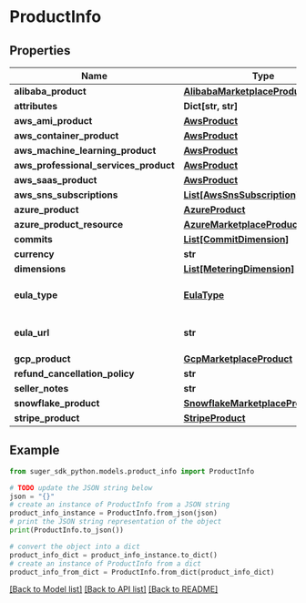# ProductInfo


## Properties

Name | Type | Description | Notes
------------ | ------------- | ------------- | -------------
**alibaba_product** | [**AlibabaMarketplaceProduct**](AlibabaMarketplaceProduct.md) |  | [optional] 
**attributes** | **Dict[str, str]** |  | [optional] 
**aws_ami_product** | [**AwsProduct**](AwsProduct.md) |  | [optional] 
**aws_container_product** | [**AwsProduct**](AwsProduct.md) |  | [optional] 
**aws_machine_learning_product** | [**AwsProduct**](AwsProduct.md) |  | [optional] 
**aws_professional_services_product** | [**AwsProduct**](AwsProduct.md) |  | [optional] 
**aws_saas_product** | [**AwsProduct**](AwsProduct.md) |  | [optional] 
**aws_sns_subscriptions** | [**List[AwsSnsSubscription]**](AwsSnsSubscription.md) |  | [optional] 
**azure_product** | [**AzureProduct**](AzureProduct.md) |  | [optional] 
**azure_product_resource** | [**AzureMarketplaceProductResource**](AzureMarketplaceProductResource.md) |  | [optional] 
**commits** | [**List[CommitDimension]**](CommitDimension.md) |  | [optional] 
**currency** | **str** |  | [optional] 
**dimensions** | [**List[MeteringDimension]**](MeteringDimension.md) |  | [optional] 
**eula_type** | [**EulaType**](EulaType.md) | The public offer&#39;s EULA type. | [optional] 
**eula_url** | **str** | The public offer&#39;s EULA URL. | [optional] 
**gcp_product** | [**GcpMarketplaceProduct**](GcpMarketplaceProduct.md) |  | [optional] 
**refund_cancellation_policy** | **str** |  | [optional] 
**seller_notes** | **str** |  | [optional] 
**snowflake_product** | [**SnowflakeMarketplaceProduct**](SnowflakeMarketplaceProduct.md) |  | [optional] 
**stripe_product** | [**StripeProduct**](StripeProduct.md) |  | [optional] 

## Example

```python
from suger_sdk_python.models.product_info import ProductInfo

# TODO update the JSON string below
json = "{}"
# create an instance of ProductInfo from a JSON string
product_info_instance = ProductInfo.from_json(json)
# print the JSON string representation of the object
print(ProductInfo.to_json())

# convert the object into a dict
product_info_dict = product_info_instance.to_dict()
# create an instance of ProductInfo from a dict
product_info_from_dict = ProductInfo.from_dict(product_info_dict)
```
[[Back to Model list]](../README.md#documentation-for-models) [[Back to API list]](../README.md#documentation-for-api-endpoints) [[Back to README]](../README.md)


